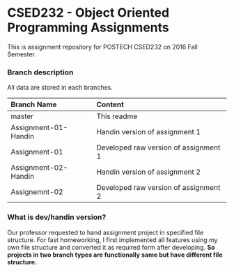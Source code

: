 # CSED232 - Object Oriented Programming Assignments

This is assignment repository for POSTECH CSED232 on 2016 Fall Semester.

### Branch description

All data are stored in each branches.

|**Branch Name**|**Content**|
|:-------------|:---------|
|master|This readme|
|Assignment-01-Handin|Handin version of assignment 1|
|Assignment-01|Developed raw version of assignment 1|
|Assignment-02-Handin|Handin version of assignment 2|
|Assignemnt-02|Developed raw version of assignment 2|

### What is dev/handin version?

Our professor requested to hand assignment project in specified file structure. For fast homeworking, I first implemented all features using my own file structure and converted it as required form after developing. **So projects in two branch types are functionally same but have different file structure.**
